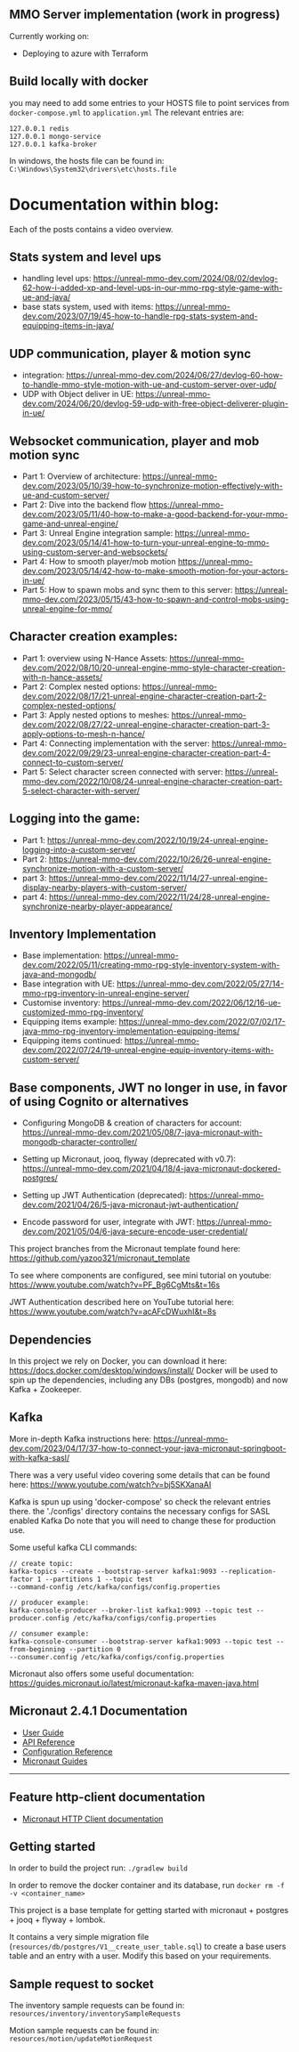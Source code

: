## MMO Server implementation (work in progress)

Currently working on:
- Deploying to azure with Terraform

## Build locally with docker
you may need to add some entries to your HOSTS file to point services from `docker-compose.yml` to `application.yml`
The relevant entries are:
```
127.0.0.1 redis
127.0.0.1 mongo-service
127.0.0.1 kafka-broker
```
In windows, the hosts file can be found in: `C:\Windows\System32\drivers\etc\hosts.file`

# Documentation within blog:
Each of the posts contains a video overview.

## Stats system and level ups
- handling level ups: https://unreal-mmo-dev.com/2024/08/02/devlog-62-how-i-added-xp-and-level-ups-in-our-mmo-rpg-style-game-with-ue-and-java/
- base stats system, used with items: https://unreal-mmo-dev.com/2023/07/19/45-how-to-handle-rpg-stats-system-and-equipping-items-in-java/

## UDP communication, player & motion sync
- integration: https://unreal-mmo-dev.com/2024/06/27/devlog-60-how-to-handle-mmo-style-motion-with-ue-and-custom-server-over-udp/
- UDP with Object deliver in UE: https://unreal-mmo-dev.com/2024/06/20/devlog-59-udp-with-free-object-deliverer-plugin-in-ue/


## Websocket communication, player and mob motion sync
- Part 1: Overview of architecture: https://unreal-mmo-dev.com/2023/05/10/39-how-to-synchronize-motion-effectively-with-ue-and-custom-server/
- Part 2: Dive into the backend flow https://unreal-mmo-dev.com/2023/05/11/40-how-to-make-a-good-backend-for-your-mmo-game-and-unreal-engine/
- Part 3: Unreal Engine integration sample: https://unreal-mmo-dev.com/2023/05/14/41-how-to-turn-your-unreal-engine-to-mmo-using-custom-server-and-websockets/
- Part 4: How to smooth player/mob motion https://unreal-mmo-dev.com/2023/05/14/42-how-to-make-smooth-motion-for-your-actors-in-ue/
- Part 5: How to spawn mobs and sync them to this server: https://unreal-mmo-dev.com/2023/05/15/43-how-to-spawn-and-control-mobs-using-unreal-engine-for-mmo/

## Character creation examples:
- Part 1: overview using N-Hance Assets: https://unreal-mmo-dev.com/2022/08/10/20-unreal-engine-mmo-style-character-creation-with-n-hance-assets/
- Part 2: Complex nested options: https://unreal-mmo-dev.com/2022/08/17/21-unreal-engine-character-creation-part-2-complex-nested-options/
- Part 3: Apply nested options to meshes: https://unreal-mmo-dev.com/2022/08/27/22-unreal-engine-character-creation-part-3-apply-options-to-mesh-n-hance/
- Part 4: Connecting implementation with the server: https://unreal-mmo-dev.com/2022/09/29/23-unreal-engine-character-creation-part-4-connect-to-custom-server/
- Part 5: Select character screen connected with server: https://unreal-mmo-dev.com/2022/10/08/24-unreal-engine-character-creation-part-5-select-character-with-server/

## Logging into the game:
- Part 1: https://unreal-mmo-dev.com/2022/10/19/24-unreal-engine-logging-into-a-custom-server/
- Part 2: https://unreal-mmo-dev.com/2022/10/26/26-unreal-engine-synchronize-motion-with-a-custom-server/
- part 3: https://unreal-mmo-dev.com/2022/11/14/27-unreal-engine-display-nearby-players-with-custom-server/
- part 4: https://unreal-mmo-dev.com/2022/11/24/28-unreal-engine-synchronize-nearby-player-appearance/

## Inventory Implementation
- Base implementation: https://unreal-mmo-dev.com/2022/05/11/creating-mmo-rpg-style-inventory-system-with-java-and-mongodb/
- Base integration with UE: https://unreal-mmo-dev.com/2022/05/27/14-mmo-rpg-inventory-in-unreal-engine-server/
- Customise inventory: https://unreal-mmo-dev.com/2022/06/12/16-ue-customized-mmo-rpg-inventory/
- Equipping items example: https://unreal-mmo-dev.com/2022/07/02/17-java-mmo-rpg-inventory-implementation-equipping-items/
- Equipping items continued: https://unreal-mmo-dev.com/2022/07/24/19-unreal-engine-equip-inventory-items-with-custom-server/

## Base components, JWT no longer in use, in favor of using Cognito or alternatives
- Configuring MongoDB & creation of characters for account: https://unreal-mmo-dev.com/2021/05/08/7-java-micronaut-with-mongodb-character-controller/

- Setting up Micronaut, jooq, flyway (deprecated with v0.7):
https://unreal-mmo-dev.com/2021/04/18/4-java-micronaut-dockered-postgres/

- Setting up JWT Authentication (deprecated):
https://unreal-mmo-dev.com/2021/04/26/5-java-micronaut-jwt-authentication/

- Encode password for user, integrate with JWT: https://unreal-mmo-dev.com/2021/05/04/6-java-secure-encode-user-credential/

This project branches from the Micronaut template found here:
https://github.com/yazoo321/micronaut_template

To see where components are configured, see mini tutorial on youtube:
https://www.youtube.com/watch?v=PF_Bg6CgMts&t=16s

JWT Authentication described here on YouTube tutorial here:
https://www.youtube.com/watch?v=acAFcDWuxhI&t=8s

## Dependencies
In this project we rely on Docker, you can download it here:
https://docs.docker.com/desktop/windows/install/
Docker will be used to spin up the dependencies, including any DBs (postgres, mongodb) and
now Kafka + Zookeeper.

## Kafka
More in-depth Kafka instructions here:
https://unreal-mmo-dev.com/2023/04/17/37-how-to-connect-your-java-micronaut-springboot-with-kafka-sasl/

There was a very useful video covering some details that can be found here:
https://www.youtube.com/watch?v=bj5SKXanaAI

Kafka is spun up using 'docker-compose' so check the relevant entries there.
the './configs' directory contains the necessary configs for SASL enabled Kafka
Do note that you will need to change these for production use.

Some useful kafka CLI commands:
```aidl
// create topic:
kafka-topics --create --bootstrap-server kafka1:9093 --replication-factor 1 --partitions 1 --topic test
--command-config /etc/kafka/configs/config.properties

// producer example:
kafka-console-producer --broker-list kafka1:9093 --topic test --producer.config /etc/kafka/configs/config.properties

// consumer example:
kafka-console-consumer --bootstrap-server kafka1:9093 --topic test --from-beginning --partition 0
--consumer.config /etc/kafka/configs/config.properties
```
Micronaut also offers some useful documentation: https://guides.micronaut.io/latest/micronaut-kafka-maven-java.html


## Micronaut 2.4.1 Documentation

- [User Guide](https://docs.micronaut.io/2.4.1/guide/index.html)
- [API Reference](https://docs.micronaut.io/2.4.1/api/index.html)
- [Configuration Reference](https://docs.micronaut.io/2.4.1/guide/configurationreference.html)
- [Micronaut Guides](https://guides.micronaut.io/index.html)
---

## Feature http-client documentation

- [Micronaut HTTP Client documentation](https://docs.micronaut.io/latest/guide/index.html#httpClient)

## Getting started

In order to build the project run:
`./gradlew build`



In order to remove the docker container and its database, run
`docker rm -f -v <container_name>`

This project is a base template for getting started with
micronaut + postgres + jooq + flyway + lombok.

It contains a very simple migration file (`resources/db/postgres/V1__create_user_table.sql`)
to create a base users table and
an entry with a user. Modify this based on your requirements.

## Sample request to socket

The inventory sample requests can be found in: `resources/inventory/inventorySampleRequests`

Motion sample requests can be found in: `resources/motion/updateMotionRequest`
